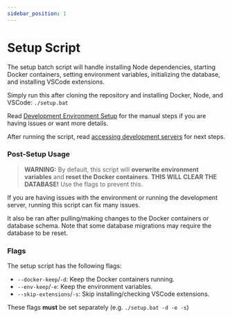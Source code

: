 ```yaml
---
sidebar_position: 1
---
```


# Setup Script

The setup batch script will handle installing Node dependencies, starting Docker containers, setting environment variables, initializing the database, and installing VSCode extensions.

Simply run this after cloning the repository and installing Docker, Node, and VSCode: `./setup.bat`

Read [Development Environment Setup](./dev-env-setup.md) for the manual steps if you are having issues or want more details.

After running the script, read [accessing development servers](./access-dev-servers.md) for next steps.

### Post-Setup Usage

> **WARNING:** By default, this script will **overwrite environment variables** and **reset the Docker containers**. **THIS WILL CLEAR THE DATABASE!** Use the flags to prevent this.

If you are having issues with the environment or running the development server, running this script can fix many issues.

It also be ran after pulling/making changes to the Docker containers or database schema. Note that some database migrations may require the database to be reset.

### Flags

The setup script has the following flags:

- `--docker-keep`/`-d`: Keep the Docker containers running.
- `--env-keep`/`-e`: Keep the environment variables.
- `--skip-extensions`/`-s`: Skip installing/checking VSCode extensions.

These flags **must** be set separately (e.g. `./setup.bat -d -e -s`)
